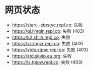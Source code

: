 # 网页状态
- https://start--stpstyc.repl.co: 失败
- https://qi.limqin.repl.co: 失败 (403)
- https://k2.shilh.repl.co: 失败
- https://vi.zogzr.repl.co: 失败 (403)
- https://stds.stpsc.repl.co: 失败 (403)
- https://std.skvip.eu.org: 失败
- https://ls.tpjow.repl.co: 失败 (403)
